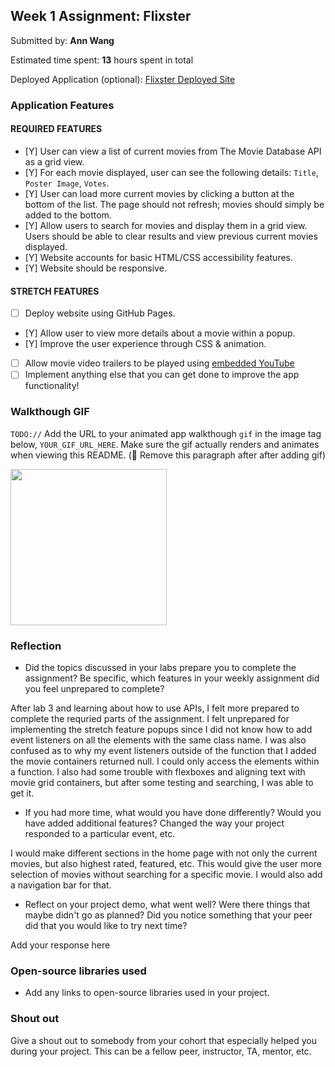 ## Week 1 Assignment: Flixster

Submitted by: **Ann Wang**

Estimated time spent: **13** hours spent in total

Deployed Application (optional): [Flixster Deployed Site](ADD_LINK_HERE)

### Application Features

#### REQUIRED FEATURES

- [Y] User can view a list of current movies from The Movie Database API as a grid view.
- [Y] For each movie displayed, user can see the following details: `Title`, `Poster Image`, `Votes`.
- [Y] User can load more current movies by clicking a button at the bottom of the list. The page should not refresh; movies should simply be added to the bottom.
- [Y] Allow users to search for movies and display them in a grid view. Users should be able to clear results and view previous current movies displayed.
- [Y] Website accounts for basic HTML/CSS accessibility features.
- [Y] Website should be responsive.

#### STRETCH FEATURES

- [ ] Deploy website using GitHub Pages. 
- [Y] Allow user to view more details about a movie within a popup.
- [Y] Improve the user experience through CSS & animation.
- [ ] Allow movie video trailers to be played using [embedded YouTube](https://support.google.com/youtube/answer/171780?hl=en)
- [ ] Implement anything else that you can get done to improve the app functionality!

### Walkthough GIF

`TODO://` Add the URL to your animated app walkthough `gif` in the image tag below, `YOUR_GIF_URL_HERE`. Make sure the gif actually renders and animates when viewing this README. (🚫 Remove this paragraph after after adding gif)

<img src="YOUR_GIF_URL_HERE" width=250><br>

### Reflection

* Did the topics discussed in your labs prepare you to complete the assignment? Be specific, which features in your weekly assignment did you feel unprepared to complete?

After lab 3 and learning about how to use APIs, I felt more prepared to complete the requried parts of the assignment. I felt unprepared for implementing the stretch feature popups since I did not know how to add event listeners on all the elements with the same class name. I was also confused as to why my event listeners outside of the function that I added the movie containers returned null. I could only access the elements within a function. I also had some trouble with flexboxes and aligning text with movie grid containers, but after some testing and searching, I was able to get it.

* If you had more time, what would you have done differently? Would you have added additional features? Changed the way your project responded to a particular event, etc.
  
I would make different sections in the home page with not only the current movies, but also highest rated, featured, etc. This would give the user more selection of movies without searching for a specific movie. I would also add a navigation bar for that. 

* Reflect on your project demo, what went well? Were there things that maybe didn't go as planned? Did you notice something that your peer did that you would like to try next time?

Add your response here

### Open-source libraries used

- Add any links to open-source libraries used in your project.

### Shout out

Give a shout out to somebody from your cohort that especially helped you during your project. This can be a fellow peer, instructor, TA, mentor, etc.
